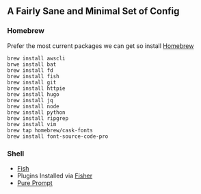 ## A Fairly Sane and Minimal Set of Config

### Homebrew

Prefer the most current packages we can get so install [Homebrew](http://brew.sh)

```Shell
brew install awscli
brwe install bat
brew install fd
brew install fish
brew install git
brew install httpie
brew install hugo
brew install jq
brew install node
brew install python
brew install ripgrep
brew install vim
brew tap homebrew/cask-fonts
brew install font-source-code-pro
```

### Shell

* [Fish](https://fishshell.com)
* Plugins Installed via [Fisher](https://github.com/jorgebucaran/fisher)
* [Pure Prompt](https://github.com/pure-fish/pure)

